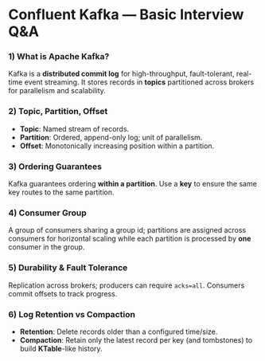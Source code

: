 # Confluent Kafka — Basic Interview Q&A


### 1) What is Apache Kafka?
Kafka is a **distributed commit log** for high-throughput, fault-tolerant, real-time event streaming. It stores records in **topics** partitioned across brokers for parallelism and scalability.

### 2) Topic, Partition, Offset
- **Topic**: Named stream of records.
- **Partition**: Ordered, append-only log; unit of parallelism.
- **Offset**: Monotonically increasing position within a partition.

### 3) Ordering Guarantees
Kafka guarantees ordering **within a partition**. Use a **key** to ensure the same key routes to the same partition.

### 4) Consumer Group
A group of consumers sharing a group id; partitions are assigned across consumers for horizontal scaling while each partition is processed by **one** consumer in the group.

### 5) Durability & Fault Tolerance
Replication across brokers; producers can require `acks=all`. Consumers commit offsets to track progress.

### 6) Log Retention vs Compaction
- **Retention**: Delete records older than a configured time/size.
- **Compaction**: Retain only the latest record per key (and tombstones) to build **KTable**-like history.
